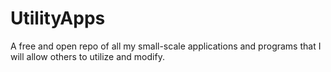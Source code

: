# UtilityApps
A free and open repo of all my small-scale applications and programs that I will allow others to utilize and modify.
